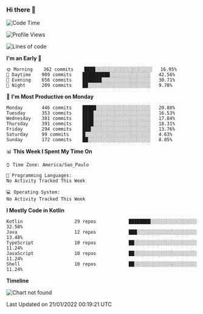 ### Hi there 👋

<!--
**fernandonogueira/fernandonogueira** is a ✨ _special_ ✨ repository because its `README.md` (this file) appears on your GitHub profile.

Here are some ideas to get you started:

- 🔭 I’m currently working on ...
- 🌱 I’m currently learning ...
- 👯 I’m looking to collaborate on ...
- 🤔 I’m looking for help with ...
- 💬 Ask me about ...
- 📫 How to reach me: ...
- 😄 Pronouns: ...
- ⚡ Fun fact: ...
-->

<!--START_SECTION:waka-->
![Code Time](http://img.shields.io/badge/Code%20Time-1%2C196%20hrs%2017%20mins-blue)

![Profile Views](http://img.shields.io/badge/Profile%20Views-1-blue)

![Lines of code](https://img.shields.io/badge/From%20Hello%20World%20I%27ve%20Written-330%20Thousand%20lines%20of%20code-blue)

**I'm an Early 🐤** 

```text
🌞 Morning    362 commits    ████░░░░░░░░░░░░░░░░░░░░░   16.95% 
🌆 Daytime    909 commits    ██████████░░░░░░░░░░░░░░░   42.56% 
🌃 Evening    656 commits    ███████░░░░░░░░░░░░░░░░░░   30.71% 
🌙 Night      209 commits    ██░░░░░░░░░░░░░░░░░░░░░░░   9.78%

```
📅 **I'm Most Productive on Monday** 

```text
Monday       446 commits    █████░░░░░░░░░░░░░░░░░░░░   20.88% 
Tuesday      353 commits    ████░░░░░░░░░░░░░░░░░░░░░   16.53% 
Wednesday    381 commits    ████░░░░░░░░░░░░░░░░░░░░░   17.84% 
Thursday     391 commits    ████░░░░░░░░░░░░░░░░░░░░░   18.31% 
Friday       294 commits    ███░░░░░░░░░░░░░░░░░░░░░░   13.76% 
Saturday     99 commits     █░░░░░░░░░░░░░░░░░░░░░░░░   4.63% 
Sunday       172 commits    ██░░░░░░░░░░░░░░░░░░░░░░░   8.05%

```


📊 **This Week I Spent My Time On** 

```text
⌚︎ Time Zone: America/Sao_Paulo

💬 Programming Languages: 
No Activity Tracked This Week

💻 Operating System: 
No Activity Tracked This Week

```

**I Mostly Code in Kotlin** 

```text
Kotlin                   29 repos            ████████░░░░░░░░░░░░░░░░░   32.58% 
Java                     12 repos            ███░░░░░░░░░░░░░░░░░░░░░░   13.48% 
TypeScript               10 repos            ██░░░░░░░░░░░░░░░░░░░░░░░   11.24% 
JavaScript               10 repos            ██░░░░░░░░░░░░░░░░░░░░░░░   11.24% 
Shell                    10 repos            ██░░░░░░░░░░░░░░░░░░░░░░░   11.24%

```


**Timeline**

![Chart not found](https://raw.githubusercontent.com/fernandonogueira/fernandonogueira/master/charts/bar_graph.png) 


 Last Updated on 21/01/2022 00:19:21 UTC
<!--END_SECTION:waka-->
